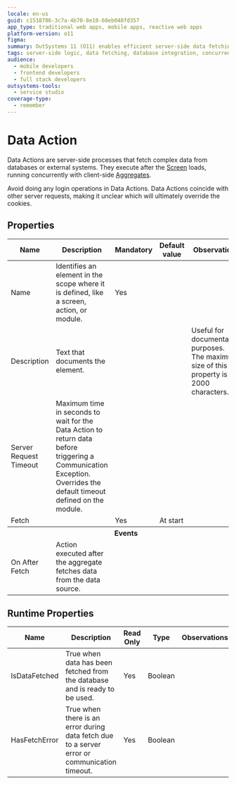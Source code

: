 ```yaml
---
locale: en-us
guid: c1518786-3c7a-4b70-8e10-60eb048fd357
app_type: traditional web apps, mobile apps, reactive web apps
platform-version: o11
figma:
summary: OutSystems 11 (O11) enables efficient server-side data fetching with Data Actions after screen loads.
tags: server-side logic, data fetching, database integration, concurrent processing, timeout handling
audience:
  - mobile developers
  - frontend developers
  - full stack developers
outsystems-tools:
  - service studio
coverage-type:
  - remember
---
```


# Data Action

Data Actions are server-side processes that fetch complex data from databases or external systems. They execute after the [Screen](../../../building-apps/ui/screens/intro.md) loads, running concurrently with client-side [Aggregates](class-aggregate.md).

<div class="info" markdown="1">

Avoid doing any login operations in Data Actions. Data Actions coincide with other server requests, making it unclear which will ultimately override the cookies.

</div>

## Properties

<table markdown="1">
<thead>
<tr>
<th>Name</th>
<th>Description</th>
<th>Mandatory</th>
<th>Default value</th>
<th>Observations</th>
</tr>
</thead>
<tbody>
<tr>
<td title="Name">Name</td>
<td>Identifies an element in the scope where it is defined, like a screen, action, or module.</td>
<td>Yes</td>
<td></td>
<td></td>
</tr>
<tr>
<td title="Description">Description</td>
<td>Text that documents the element.</td>
<td></td>
<td></td>
<td>Useful for documentation purposes.<br/>The maximum size of this property is 2000 characters.</td>
</tr>
<tr>
<td title="Server Request Timeout">Server Request Timeout</td>
<td>Maximum time in seconds to wait for the Data Action to return data before triggering a Communication Exception. Overrides the default timeout defined on the module.</td>
<td></td>
<td></td>
<td></td>
</tr>
<tr>
<td title="Fetch">Fetch</td>
<td></td>
<td>Yes</td>
<td>At start</td>
<td></td>
</tr>
<tr >
<th colspan="5">Events</th>
</tr>
<tr>
<td title="On After Fetch">On After Fetch</td>
<td>Action executed after the aggregate fetches data from the data source.</td>
<td></td>
<td></td>
<td></td>
</tr>
</tbody>
</table>

## Runtime Properties

<table markdown="1">
<thead>
<tr>
<th>Name</th>
<th>Description</th>
<th>Read Only</th>
<th>Type</th>
<th>Observations</th>
</tr>
</thead>
<tbody>
<tr>
<td>IsDataFetched</td>
<td>True when data has been fetched from the database and is ready to be used.</td>
<td>Yes</td>
<td>Boolean</td>
<td></td>
</tr>
<tr>
<td>HasFetchError</td>
<td>True when there is an error during data fetch due to a server error or communication timeout.</td>
<td>Yes</td>
<td>Boolean</td>
<td></td>
</tr>
</tbody>
</table>
